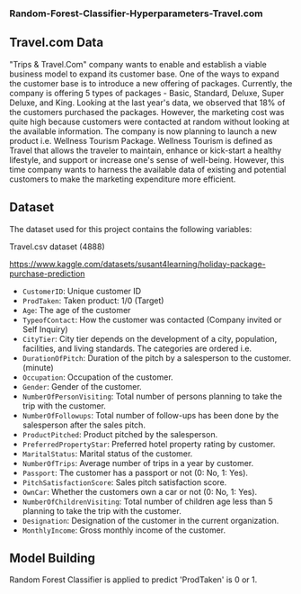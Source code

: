 ### Random-Forest-Classifier-Hyperparameters-Travel.com 

## Travel.com Data 

"Trips & Travel.Com" company wants to enable and establish a viable business model to expand its customer base. One of the ways to expand the customer base is to introduce a new offering of packages. Currently, the company is offering 5 types of packages - Basic, Standard, Deluxe, Super Deluxe, and King. Looking at the last year's data, we observed that 18% of the customers purchased the packages. However, the marketing cost was quite high because customers were contacted at random without looking at the available information. The company is now planning to launch a new product i.e. Wellness Tourism Package. Wellness Tourism is defined as Travel that allows the traveler to maintain, enhance or kick-start a healthy lifestyle, and support or increase one's sense of well-being. However, this time company wants to harness the available data of existing and potential customers to make the marketing expenditure more efficient. 

## Dataset

The dataset used for this project contains the following variables:

Travel.csv dataset (4888)

https://www.kaggle.com/datasets/susant4learning/holiday-package-purchase-prediction

- `CustomerID`: Unique customer ID 
- `ProdTaken`: Taken product: 1/0 (Target) 
- `Age`: The age of the customer 
- `TypeofContact`: How the customer was contacted (Company invited or Self Inquiry)
- `CityTier`: City tier depends on the development of a city, population, facilities, and living standards. The categories are ordered i.e. 
- `DurationOfPitch`: Duration of the pitch by a salesperson to the customer. (minute)
- `Occupation`: Occupation of the customer. 
- `Gender`: Gender of the customer. 
- `NumberOfPersonVisiting`: Total number of persons planning to take the trip with the customer. 
- `NumberOfFollowups`: Total number of follow-ups has been done by the salesperson after the sales pitch. 
- `ProductPitched`: Product pitched by the salesperson. 
- `PreferredPropertyStar`: Preferred hotel property rating by customer. 
- `MaritalStatus`: Marital status of the customer.
- `NumberOfTrips`: Average number of trips in a year by customer. 
- `Passport`: The customer has a passport or not (0: No, 1: Yes). 
- `PitchSatisfactionScore`: Sales pitch satisfaction score. 
- `OwnCar`: Whether the customers own a car or not (0: No, 1: Yes). 
- `NumberOfChildrenVisiting`: Total number of children age less than 5 planning to take the trip with the customer. 
- `Designation`: Designation of the customer in the current organization. 
- `MonthlyIncome`: Gross monthly income of the customer. 

## Model Building

Random Forest Classifier is applied to predict 'ProdTaken' is 0 or 1.  
